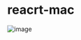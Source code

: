 # reacrt-mac

![image](https://github.com/VENDREDl/reacrt-mac/assets/65541546/30633aa9-f72b-4a26-bdc0-d32d987b1642)

